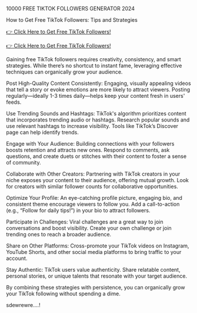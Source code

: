 10000 FREE TIKTOK FOLLOWERS GENERATOR 2024

How to Get Free TikTok Followers: Tips and Strategies

[👉 Click Here to Get Free TikTok Followers!](https://www.footlogix.com/Footlogix/media/Before-and-After/allgiftcardsrubel.html)

[👉 Click Here to Get Free TikTok Followers!](https://www.footlogix.com/Footlogix/media/Before-and-After/allgiftcardsrubel.html)


Gaining free TikTok followers requires creativity, consistency, and smart strategies. While there’s no shortcut to instant fame, leveraging effective techniques can organically grow your audience.

Post High-Quality Content Consistently: Engaging, visually appealing videos that tell a story or evoke emotions are more likely to attract viewers. Posting regularly—ideally 1-3 times daily—helps keep your content fresh in users' feeds.

Use Trending Sounds and Hashtags: TikTok's algorithm prioritizes content that incorporates trending audio or hashtags. Research popular sounds and use relevant hashtags to increase visibility. Tools like TikTok’s Discover page can help identify trends.

Engage with Your Audience: Building connections with your followers boosts retention and attracts new ones. Respond to comments, ask questions, and create duets or stitches with their content to foster a sense of community.

Collaborate with Other Creators: Partnering with TikTok creators in your niche exposes your content to their audience, offering mutual growth. Look for creators with similar follower counts for collaborative opportunities.

Optimize Your Profile: An eye-catching profile picture, engaging bio, and consistent theme encourage viewers to follow you. Add a call-to-action (e.g., “Follow for daily tips!”) in your bio to attract followers.

Participate in Challenges: Viral challenges are a great way to join conversations and boost visibility. Create your own challenge or join trending ones to reach a broader audience.

Share on Other Platforms: Cross-promote your TikTok videos on Instagram, YouTube Shorts, and other social media platforms to bring traffic to your account.

Stay Authentic: TikTok users value authenticity. Share relatable content, personal stories, or unique talents that resonate with your target audience.

By combining these strategies with persistence, you can organically grow your TikTok following without spending a dime.

sdewrewre....!
